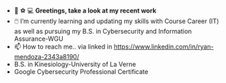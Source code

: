 - 👋 :soccer: :computer: **Greetings, take a look at my recent work** 
- :computer_mouse: I’m currently learning and updating my skills with Course Career (IT) as well as pursuing my B.S. in Cybersecurity and Information Assurance-WGU
- 📫 How to reach me.. via linked in https://www.linkedin.com/in/ryan-mendoza-2343a8190/ 
- B.S. in Kinesiology-University of La Verne
- Google Cybersecurity Professional Certificate
<!---
ryanmendoza99/ryanmendoza99 is a ✨ special ✨ repository because its `README.md` (this file) appears on your GitHub profile.
You can click the Preview link to take a look at your changes.
--->
